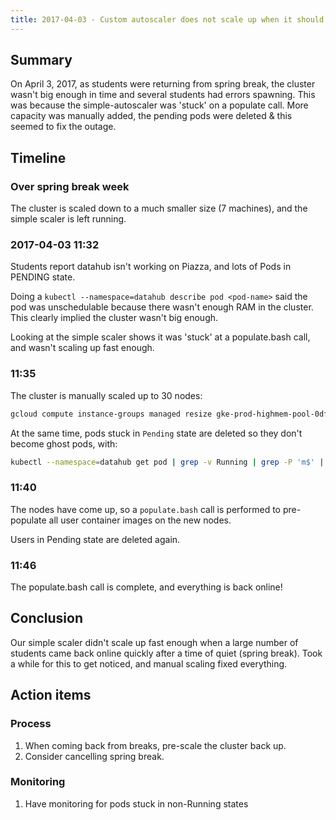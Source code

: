 ```yaml
---
title: 2017-04-03 - Custom autoscaler does not scale up when it should
---
```


## Summary

On April 3, 2017, as students were returning from spring break, the cluster wasn't big enough in time and several students had errors spawning. This was because the simple-autoscaler was 'stuck' on a populate call. More capacity was manually added, the pending pods were deleted & this seemed to fix the outage.

## Timeline

### Over spring break week

The cluster is scaled down to a much smaller size (7 machines), and the simple scaler is left running.

### 2017-04-03 11:32

Students report datahub isn't working on Piazza, and lots of Pods in PENDING state.

Doing a `kubectl --namespace=datahub describe pod <pod-name>` said the pod was unschedulable because there wasn't enough RAM in the cluster. This clearly implied the cluster wasn't big enough.

Looking at the simple scaler shows it was 'stuck' at a populate.bash call, and wasn't scaling up fast enough.

### 11:35

The cluster is manually scaled up to 30 nodes:

```bash
gcloud compute instance-groups managed resize gke-prod-highmem-pool-0df1a536-grp --size=30
```

At the same time, pods stuck in `Pending` state are deleted so they don't become ghost pods, with:

```bash
kubectl --namespace=datahub get pod | grep -v Running | grep -P 'm$' | awk '{print $1;}' | xargs -L1 kubectl --namespace=datahub delete pod
```

### 11:40

The nodes have come up, so a `populate.bash` call is performed to pre-populate all user container images on the new nodes.

Users in Pending state are deleted again.

### 11:46

The populate.bash call is complete, and everything is back online!

## Conclusion

Our simple scaler didn't scale up fast enough when a large number of students came back online quickly after a time of quiet (spring break). Took a while for this to get noticed, and manual scaling fixed everything.

## Action items

### Process

1. When coming back from breaks, pre-scale the cluster back up.
2. Consider cancelling spring break.

### Monitoring

1. Have monitoring for pods stuck in non-Running states
